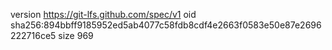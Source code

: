 version https://git-lfs.github.com/spec/v1
oid sha256:894bbff9185952ed5ab4077c58fdb8cdf4e2663f0583e50e87e2696222716ce5
size 969
